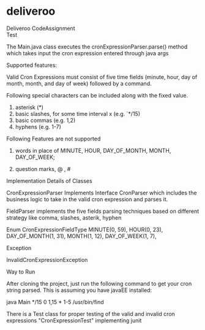 # deliveroo
Deliveroo CodeAssignment  
Test

The Main.java class executes the cronExpressionParser.parse() method which takes input the cron expression entered through java args 

Supported features:

Valid Cron Expressions must consist of five time fields (minute, hour, day of
month, month, and day of week) followed by a command.


Following special characters can be included along with the fixed value.
1) asterisk (*)
2) basic slashes, for some time interval x (e.g. `*/15)
3) basic commas (e.g. 1,2)
4) hyphens (e.g. 1-7)

Following Features are not supported 

1) words in place of 
    MINUTE,
    HOUR,
    DAY_OF_MONTH,
    MONTH,
    DAY_OF_WEEK;

2) question marks, @ , #

Implementation Details of Classes 


CronExpressionParser Implements Interface CronParser 
  which includes the business logic to take in the valid cron expression and parses it.
   
FieldParser
   implements the five fields parsing techniques based on different strategy like comma, slashes, asterik, hyphen

Enum
CronExpressionFieldType
   MINUTE(0, 59),
   HOUR(0, 23),
   DAY_OF_MONTH(1, 31),
   MONTH(1, 12),
   DAY_OF_WEEK(1, 7),

Exception

InvalidCronExpressionException


Way to Run

After cloning the project, just run the following command to get your cron string parsed. This is assuming you have javaEE installed:

java Main */15 0 1,15 * 1-5 /usr/bin/find

There is a Test class for proper testing of the valid and invalid cron expressions "CronExpressionTest" implementing junit


